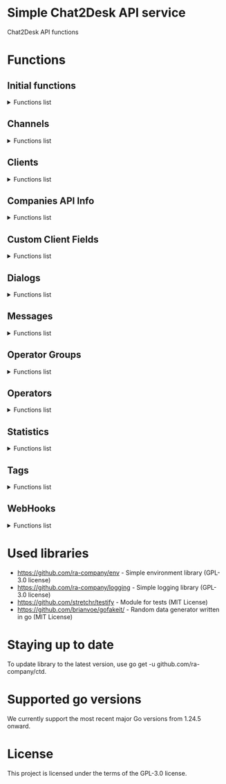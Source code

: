 # Simple Chat2Desk API service

Chat2Desk API functions

# Functions

## Initial functions

<details>
<summary>Functions list</summary>

```func (*Ctd).Init(url string, token string)```

<details>
<summary>Function description</summary>

Init initializes the Ctd instance with the provided URL and token.
It sets the URL to ensure it ends with a slash and assigns the token.
The timeout is set to 10 seconds by default.
This method is typically called before making any API requests to ensure
that the Ctd instance is properly configured with the necessary
URL and authentication token.

Parameters:
  - url: The base URL of the Chat2Desk API, which should end with a slash.
  - token: The authentication token for the Chat2Desk API, used
</details>

```func (*Ctd).Get(ctx context.Context, path string, response any) ([]byte, error)```

<details>
<summary>Function description</summary>

Get retrieves data from the specified path using a GET request.
It constructs the full URL by appending the path to the base URL.
The method sends a GET request to the API and returns the response data as a byte slice.
If an error occurs during the request, it logs the error and returns it.
If the request times out, it retries the request once.
This method is typically used to fetch data from the Chat2Desk API.

Parameters:
  - ctx: The context for the request, allowing for cancellation and timeouts.
  - path: The path to the specific API endpoint to retrieve data from.
  - response: A pointer to a struct where the response data will be unmarshaled.

Returns:
  - A byte slice containing the response data from the API.
  - An error if the request fails or if the response is invalid.
</details>

```func (*Ctd).Post(ctx context.Context, path string, data any, response any) ([]byte, error)```

<details>
<summary>Function description</summary>

Post sends data to the specified path using a POST request.
It constructs the full URL by appending the path to the base URL.
The method sends a POST request to the API with the provided data and returns the response data as a byte slice.
If an error occurs during the request, it logs the error and returns it.
If the request times out, it retries the request once.
This method is typically used to send data to the Chat2Desk API.

Parameters:
  - ctx: The context for the request, allowing for cancellation and timeouts.
  - path: The path to the specific API endpoint to send data to.
  - data: The data to be sent in the request body, which can be of any type (string, byte slice, or struct).
  - response: A pointer to a struct where the response data will be unmarshaled.

Returns:
  - A byte slice containing the response data from the API.
  - An error if the request fails or if the response is invalid.
</details>

```func (*Ctd).Put(ctx context.Context, path string, data any, response any) ([]byte, error)```

<details>
<summary>Function description</summary>

Put sends data to the specified path using a PUT request.
It constructs the full URL by appending the path to the base URL.
The method sends a PUT request to the API with the provided data and returns the response data as a byte slice.
If an error occurs during the request, it logs the error and returns it.
If the request times out, it retries the request once.
This method is typically used to update data in the Chat2Desk API.

Parameters:
  - ctx: The context for the request, allowing for cancellation and timeouts.
  - path: The path to the specific API endpoint to send data to.
  - data: The data to be sent in the request body, which can be of any type (string, byte slice, or struct).
  - response: A pointer to a struct where the response data will be unmarshaled.

Returns:
  - A byte slice containing the response data from the API.
  - An error if the request fails or if the response is invalid.
</details>

```func (*Ctd).Delete(ctx context.Context, path string, response any) ([]byte, error)```

<details>
<summary>Function description</summary>

Delete sends a DELETE request to the specified path.
It constructs the full URL by appending the path to the base URL.
The method sends a DELETE request to the API and returns the response data as a byte slice.
If an error occurs during the request, it logs the error and returns it.
If the request times out, it retries the request once.
This method is typically used to delete data from the Chat2Desk API.

Parameters:
  - ctx: The context for the request, allowing for cancellation and timeouts.
  - path: The path to the specific API endpoint to delete data from.
  - response: A pointer to a struct where the response data will be unmarshaled.

Returns:
  - A byte slice containing the response data from the API.
  - An error if the request fails or if the response is invalid.
</details>

```func (*Ctd).doRequest(ctx context.Context, method string, url string, payload any, response any) ([]byte, error)```

<details>
<summary>Function description</summary>

doRequest performs an HTTP request with the specified method, URL, and payload.
It handles the request creation, sending, and response reading.
The method supports GET, POST, PUT, and DELETE requests.
It sets the appropriate headers, including the Authorization header if a token is provided.
It also measures the time taken for the request and logs debug information.
If the response body contains an error message indicating an invalid token,
it returns an ErrorInvalidToken error.

Parameters:
  - ctx: The context for the request, allowing for cancellation and timeouts.
  - method: The HTTP method to use for the request (e.g., "GET", "POST", "PUT", "DELETE").
  - url: The full URL for the request, including the base URL and any specific path.
  - payload: The data to be sent in the request body, which can be of any type (string, byte slice, or struct).

Returns:
  - A byte slice containing the response data from the API.
  - An error if the request fails, if the response is invalid, or if the response indicates an invalid token.
</details>

```func (*Ctd).LastError() any```

<details>
<summary>Function description</summary>

LastError returns the last error encountered during API requests.
This method is useful for retrieving the last error that occurred,
allowing for error handling or logging in the application.

Returns:
  - The last error encountered during API requests, or nil if no error occurred.
</details>

</details>

## Channels

<details>
<summary>Functions list</summary>

```func (*Ctd).Channels(ctx context.Context, offset int, limit int) (*ChannelsResponse, error)```

<details>
<summary>Function description</summary>

Channels retrieves a list of channels from the Chat2Desk API.
It takes a context, an offset, and a limit as parameters.
The offset is used for pagination, and the limit specifies the maximum
number of channels to return.
It constructs the API endpoint URL with the provided offset and limit,
sends a GET request to the API, and returns the response data as a byte slice.
If an error occurs during the request, it logs the error and returns it.
If the request is successful, it returns the response data.

Parameters:
  - ctx: The context for the request, allowing for cancellation and timeouts.
  - offset: The offset for pagination, indicating where to start fetching channels.
  - limit: The maximum number of channels to return.

Returns:
  - A pointer to a ChannelsResponse struct containing the list of channels and metadata.
  - An error if the request fails or if the response is invalid.
</details>

```func (*Ctd).GetChannels(ctx context.Context, offset int, limit int) ([]ChannelItem, int, error)```

<details>
<summary>Function description</summary>

GetChannels retrieves a list of channels from the Chat2Desk API.
It uses the Channels method to fetch the channels and handles errors.
If the response status is not "success", it logs an error and returns nil.
It returns a slice of ChannelItem, which contains the channels.

Parameters:
  - ctx: The context for the request, allowing for cancellation and timeouts.
  - offset: The offset for pagination, indicating where to start fetching channels.
  - limit: The maximum number of channels to return.

Returns:
  - A slice of ChannelItem containing the channels.
  - The total number of channels available (for pagination).
  - An error if the request fails or if the response is invalid.
</details>

</details>

## Clients

<details>
<summary>Functions list</summary>

```func (*Ctd).APIGetClient(ctx context.Context, id int) (*ClientResponse, error)```

<details>
<summary>Function description</summary>

APIGetClient retrieves a client by its ID from the Chat2Desk API.
It takes a context and the client ID as parameters.
It constructs the API endpoint URL with the provided client ID,
sends a GET request to the API, and returns the response data as a byte slice.
If an error occurs during the request, it logs the error and returns it.
If the request is successful, it returns the response data.

Parameters:
  - ctx: The context for the request, allowing for cancellation and timeouts.
  - id: The ID of the client to retrieve.

Returns:
  - A pointer to a ClientsResponse struct containing the client data and metadata.
  - An error if the request fails or if the response is invalid.
</details>

```func (*Ctd).APIGetClients(ctx context.Context, offset int, limit int, order string, params string) (*ClientsResponse, error)```

<details>
<summary>Function description</summary>

APIGetClients retrieves a list of clients from the Chat2Desk API.
It takes a context, an offset, a limit, an order, and additional parameters as strings.
The offset is used for pagination, the limit specifies the maximum number of clients to return,
the order specifies the sorting order, and params can include additional query parameters.
It constructs the API endpoint URL with the provided parameters,
sends a GET request to the API, and returns the response data as a byte slice.
If an error occurs during the request, it logs the error and returns it.
If the request is successful, it returns the response data.

Parameters:
  - ctx: The context for the request, allowing for cancellation and timeouts.
  - offset: The offset for pagination, indicating where to start fetching clients.
  - limit: The maximum number of clients to return.
  - order: The sorting order for the clients (e.g., "asc", "desc").
  - params: Additional query parameters to include in the request.

Returns:
  - A pointer to a ClientResponse struct containing the list of clients and metadata.
  - An error if the request fails or if the response is invalid.
</details>

```func (*Ctd).APICreateClient(ctx context.Context, phone string, transport string, channel_id int, nickname string, assigned_phone string) (*ClientResponse, error)```

<details>
<summary>Function description</summary>

APICreateClient creates a new client in the Chat2Desk API.
It takes a context, phone number, transport type, channel ID, nickname, and assigned phone as parameters.
It constructs the API endpoint URL, prepares the data to be sent in the request,
sends a POST request to the API, and returns the response data as a pointer to ClientsResponse
struct.
If an error occurs during the request, it logs the error and returns it.
If the request is successful, it returns a pointer to the ClientsResponse struct containing the new client data.

Parameters:
  - ctx: The context for the request, allowing for cancellation and timeouts.
  - phone: The phone number of the client to be created.
  - transport: The transport type for the client (e.g., "whatsapp", "telegram").
  - channel_id: The ID of the channel associated with the client.
  - nickname: The nickname of the client (optional).
  - assigned_phone: The assigned phone number for the client (optional).

Returns:
  - A pointer to a ClientsResponse struct containing the new client data.
  - An error if the request fails or if the response is invalid.
</details>

```func (*Ctd).GetClient(ctx context.Context, id int) (*ClientItem, error)```

<details>
<summary>Function description</summary>

GetClient retrieves a client by its ID from the Chat2Desk API.
It takes a context and the client ID as parameters.
It calls the APIGetClient method to fetch the client data.
If the response contains an error or if no client data is found, it returns an error.
If the client is found, it returns a pointer to the ClientItem struct containing the client details.

Parameters:
  - ctx: The context for the request, allowing for cancellation and timeouts.
  - id: The ID of the client to retrieve.

Returns:
  - A pointer to a ClientItem struct containing the client details.
  - An error if the request fails, if the response is invalid, or if no client data is found.
</details>

```func (*Ctd).GetClientsList(ctx context.Context, offset int, limit int) ([]ClientItem, int, error)```

<details>
<summary>Function description</summary>

GetClients retrieves a list of clients from the Chat2Desk API.
It uses the APIGetClients method to fetch the clients and handles errors.
If the response status is not "success", it returns nil.
It returns a pointer to a slice of ClientItem, which contains the clients.

Parameters:
  - ctx: The context for the request, allowing for cancellation and timeouts.
  - offset: The offset for pagination, indicating where to start fetching clients.
  - limit: The maximum number of clients to return.

Returns:
  - A slice of ClientItem containing the clients.
  - The total number of clients available (for pagination).
  - An error if the request fails or if the response is invalid.
</details>

```func (*Ctd).CreateClient(ctx context.Context, phone string, transport string, channel_id int, nickname string, assigned_phone string) (*ClientItem, error)```

<details>
<summary>Function description</summary>

CreateClient creates a new client in the Chat2Desk API.
It takes a context, phone number, transport type, channel ID, nickname, and assigned phone as parameters.
It calls the APICreateClient method to create the client and handles errors.
If the response status is not "success", it sets the last error and returns an error.
If the client is created successfully, it returns a pointer to the ClientItem struct containing the client details.

Parameters:
  - ctx: The context for the request, allowing for cancellation and timeouts.
  - phone: The phone number of the client to be created.
  - transport: The transport type for the client (e.g., "whatsapp", "telegram").
  - channel_id: The ID of the channel to which the client belongs.
  - nickname: The nickname of the client (optional).
  - assigned_phone: The phone number assigned to the client (optional).

Returns:
  - A pointer to a ClientItem struct containing the client details.
  - An error if the request fails, if the response is invalid, or if the client could not be created.
</details>

</details>

## Companies API Info

<details>
<summary>Functions list</summary>

```func (*Ctd).APICompaniesApiInfo(ctx context.Context) (*CompaniesApiInfoResponse, error)```

<details>
<summary>Function description</summary>

APIGetCompaniesApiInfo retrieves information about the company using the Chat2Desk API.
It constructs the API endpoint URL, sends a GET request to the API,
and returns the response data as a CompaniesApiInfoResponse struct.
If an error occurs during the request, it logs the error and returns it.
If the request is successful, it returns a pointer to the CompaniesApiInfoResponse struct.

Parameters:
  - ctx: The context for the request, allowing for cancellation and timeouts.
</details>

```func (*Ctd).CompaniesApiInfo(ctx context.Context) (*CompaniesApiInfoData, error)```

<details>
<summary>Function description</summary>

GetCompaniesApiInfo retrieves information about the company using the Chat2Desk API.
It uses the APICompaniesApiInfo method to fetch the company information and handles errors.
If the response status is not "success", it returns nil.
It returns a pointer to a CompaniesApiInfoData struct, which contains the company information.

Parameters:
  - ctx: The context for the request, allowing for cancellation and timeouts.
</details>

</details>

## Custom Client Fields

<details>
<summary>Functions list</summary>

```func (*Ctd).APICustomClientFields(ctx context.Context) (*CustomClientFieldResponse, error)```

<details>
<summary>Function description</summary>

APICustomClientFields retrieves a list of custom client fields from the Chat2Desk API.
It constructs the API endpoint URL, sends a GET request to the API,
and returns the response data as a CustomClientFieldResponse struct.
If an error occurs during the request, it logs the error and returns it.
If the request is successful, it returns a pointer to the CustomClientFieldResponse struct.

Parameters:
  - ctx: The context for the request, allowing for cancellation and timeouts.

Returns:
  - A pointer to a CustomClientFieldResponse struct containing the list of custom client fields
  - An error if the request fails or if the response is invalid.
</details>

```func (*Ctd).GetCustomClientFields(ctx context.Context) ([]CustomClientFieldItem, error)```

<details>
<summary>Function description</summary>

GetCustomClientFields retrieves a list of custom client fields from the Chat2Desk API.
It uses the APICustomClientFields method to fetch the custom client fields and handles errors.
If the response status is not "success", it returns nil.
It returns a pointer to a slice of CustomClientFieldItem, which contains the custom client fields.

Parameters:
  - ctx: The context for the request, allowing for cancellation and timeouts.

Returns:
  - A slice of CustomClientFieldItem containing the custom client fields.
  - An error if the request fails or if the response is invalid.
</details>

</details>

## Dialogs

<details>
<summary>Functions list</summary>

```func (*GetDialogsParams).Params() string```

<details>
<summary>Function description</summary>

</details>

```func (*Ctd).APIGetDialogs(ctx context.Context, params *GetDialogsParams) (*DialogsResponse, error)```

<details>
<summary>Function description</summary>

APIGetDialogs retrieves a list of dialogs from the API.
It takes a context and GetDialogsParams, and returns a DialogsResponse or an error.

Parameters:
  - ctx (context.Context): The context for the request.
  - params (*GetDialogsParams): The parameters for filtering and pagination.

Returns:
  - A pointer to a DialogsResponse containing the response data.
  - An error if the request fails.
</details>

```func (*Ctd).APIGetDialog(ctx context.Context, dialog_id int64) (*DialogResponse, error)```

<details>
<summary>Function description</summary>

APIGetDialog retrieves a dialog by its ID from the API.
It takes a context and a dialog ID, and returns a DialogResponse or an error.

Parameters:
  - ctx (context.Context): The context for the request.
  - dialog_id (int64): The ID of the dialog to retrieve.

Returns:
  - A pointer to a DialogResponse containing the response data.
  - An error if the request fails.
</details>

```func (*Ctd).GetDialogs(ctx context.Context, params *GetDialogsParams) ([]DialogItem, int, error)```

<details>
<summary>Function description</summary>

GetDialogs retrieves a list of dialogs.
It takes a context and GetDialogsParams, and returns a slice of DialogItem or an error.

Parameters:
  - ctx (context.Context): The context for the request.
  - params (*GetDialogsParams): The parameters for filtering and pagination.

Returns:
  - A slice of DialogItem containing the dialogs.
  - The total number of dialogs available (for pagination).
  - An error if the request fails or if the response is invalid.
</details>

```func (*Ctd).GetDialog(ctx context.Context, dialog_id int64) (*DialogItem, error)```

<details>
<summary>Function description</summary>

GetDialog retrieves a dialog by its ID.
It takes a context and a dialog ID, and returns a DialogItem or an error.

Parameters:
  - ctx (context.Context): The context for the request.
  - dialog_id (int64): The ID of the dialog to retrieve.

Returns:
  - A pointer to a DialogItem containing the dialog data.
  - An error if the request fails or if the response is invalid.
</details>

</details>

## Messages

<details>
<summary>Functions list</summary>

```func (*Ctd).APISendMessage(ctx context.Context, message *MessagePayload) (*SendMessageResponse, error)```

<details>
<summary>Function description</summary>

APISendMessage sends a message via the API.
It takes a context and a MessagePayload, and returns a MessageResponse or an error.

Parameters:
  - ctx (context.Context): The context for the request.
  - message (*MessagePayload): The message payload to send.

Returns:
  - A pointer to a MessageResponse containing the response data.
  - An error if the request fails.
</details>

```func (*Ctd).SendMessage(ctx context.Context, message *MessagePayload) (*SendMessageItem, error)```

<details>
<summary>Function description</summary>

SendMessage sends a message to the API.
It takes a context and a MessagePayload, and returns a MessageItem or an error.

Parameters:
  - ctx (context.Context): The context for the request.
  - message (MessagePayload): The message payload to send.

Returns:
  - A pointer to a MessageItem containing the response data.
  - An error if the request fails.
</details>

</details>

## Operator Groups

<details>
<summary>Functions list</summary>

```func (*Ctd).APIOperatorGroups(ctx context.Context) (*OperatorGroupsResponse, error)```

<details>
<summary>Function description</summary>

APIOperatorGroups retrieves a list of operator groups from the Chat2Desk API.
It constructs the API endpoint URL, sends a GET request to the API,
and returns the response data as an OperatorGroupsResponse struct.
If an error occurs during the request, it logs the error and returns it.
If the request is successful, it returns a pointer to the OperatorGroupsResponse struct.

Parameters:
  - ctx: The context for the request, allowing for cancellation and timeouts.

Returns:
  - A pointer to an OperatorGroupsResponse struct containing the list of operator groups
  - An error if the request fails or if the response is invalid.
</details>

```func (*Ctd).OperatorGroups(ctx context.Context) ([]OperatorGroup, error)```

<details>
<summary>Function description</summary>

OperatorGroups retrieves a list of operator groups from the Chat2Desk API.
It uses the APIOperatorGroups method to fetch the operator groups and handles errors.
If the response status is not "success", it returns nil.
It returns a pointer to a slice of OperatorGroup, which contains the operator groups.

Parameters:
  - ctx: The context for the request, allowing for cancellation and timeouts.

Returns:
  - A slice of OperatorGroup containing the list of operator groups.
  - An error if the request fails or if the response is invalid.
</details>

</details>

## Operators

<details>
<summary>Functions list</summary>

```func (*Ctd).APIOperators(ctx context.Context, offset int, limit int) (*OperatorsResponse, error)```

<details>
<summary>Function description</summary>

APIOperators retrieves a list of operators from the Chat2Desk API.
It constructs the API endpoint URL with the provided offset and limit,
sends a GET request to the API, and returns the response data as a OperatorsResponse struct.
If an error occurs during the request, it logs the error and returns it.
If the request is successful, it returns a pointer to the OperatorsResponse struct.

Parameters:
  - ctx: The context for the request, allowing for cancellation and timeouts.
  - offset: The offset for pagination, indicating where to start fetching operators.
  - limit: The maximum number of operators to return.

Returns:
  - A pointer to a CtdOperatorsResponse struct containing the list of operators and metadata.
  - An error if the request fails or if the response is invalid.
</details>

```func (*Ctd).APIOperatorStatuses(ctx context.Context) ([]OperatorStatus, error)```

<details>
<summary>Function description</summary>

APIOperatorStatuses retrieves a list of operator statuses from the Chat2Desk API.
It constructs the API endpoint URL, sends a GET request to the API,
and returns the response data as an OperatorStatuses struct.
If an error occurs during the request, it logs the error and returns it.
If the request is successful, it returns a pointer to the OperatorStatuses struct.

Parameters:
  - ctx: The context for the request, allowing for cancellation and timeouts.

Returns:
  - A slice of OperatorStatuses structs containing the list of operator statuses.
  - An error if the request fails or if the response is invalid.
</details>

```func (*Ctd).Operators(ctx context.Context, offset int, limit int) ([]Operator, int, error)```

<details>
<summary>Function description</summary>

Operators retrieves a list of operators from the Chat2Desk API.
It uses the APIOperators method to fetch the operators and handles errors.
If the response status is not "success", it returns nil.
It returns a slice of Operator, which contains the operators.

Parameters:
  - ctx: The context for the request, allowing for cancellation and timeouts.
  - offset: The offset for pagination, indicating where to start fetching operators.
  - limit: The maximum number of operators to return.

Returns:
  - A a slice of Operator containing the list of operators.
  - The total number of operators available (for pagination).
  - An error if the request fails or if the response is invalid.
</details>

```func (*Ctd).AllOperators(ctx context.Context) ([]Operator, error)```

<details>
<summary>Function description</summary>

AllOperators retrieves all operators from the Chat2Desk API by handling pagination.
It repeatedly calls the Operators method with increasing offsets until all operators are fetched.
It returns a slice of Operator, which contains all the operators.

Parameters:
  - ctx: The context for the request, allowing for cancellation and timeouts.

Returns:
  - A slice of Operator containing all the operators.
  - An error if the request fails or if the response is invalid.
</details>

</details>

## Statistics

<details>
<summary>Functions list</summary>

```func (*StatisticsRating).GetScoreValue() int64```

<details>
<summary>Function description</summary>

GetScoreValue converts the ScoreValue from json.Number to int64.
If the conversion fails, it returns -1 to indicate an invalid score.

Returns:
  - An int64 representing the score value, or -1 if the conversion fails.
</details>

```func (*StatisticsRating).GetRangeValue(limit1 int64, limit2 int64) uint8```

<details>
<summary>Function description</summary>

GetRangeValue categorizes the score value into three ranges based on the provided limits.
It uses the GetScoreValue method to retrieve the score value.
If the score value is less than or equal to limit1, it returns 1.
If the score value is less than or equal to limit2, it returns 2.
If the score value is greater than limit2, it returns 3.
If the score value is invalid (i.e., -1), it returns 0.

Parameters:
  - limit1: The first limit for categorization.
  - limit2: The second limit for categorization.

Returns:
  - A uint8 representing the category of the score value (0, 1, 2, or 3).
</details>

```func (*Ctd).APIStatisticsRating(ctx context.Context, date time.Time, offset int, limit int) (*StatisticsRatingResponse, error)```

<details>
<summary>Function description</summary>

APIStatisticsRating retrieves a list of statistic ratings from the Chat2Desk API.
It constructs the API endpoint URL with the provided date, offset, and limit,
sends a GET request to the API, and returns the response data as a StatisticsRatingResponse struct.
If an error occurs during the request, it logs the error and returns it.
If the request is successful, it returns a pointer to the StatisticsRatingResponse struct.

Parameters:
  - ctx: The context for the request, allowing for cancellation and timeouts.
  - date: The date for which to retrieve statistics. If zero, the current date is used.
  - offset: The offset for pagination, indicating where to start fetching ratings.
  - limit: The maximum number of ratings to return.

Returns:
  - A pointer to a StatisticsRatingResponse struct containing the list of statistic ratings and metadata.
  - An error if the request fails or if the response is invalid.
</details>

```func (*Ctd).StatisticsRating(ctx context.Context, date time.Time, offset int, limit int) ([]StatisticsRating, int, error)```

<details>
<summary>Function description</summary>

StatisticsRating retrieves a list of statistic ratings from the Chat2Desk API.
It uses the APIStatisticsRating method to fetch the ratings and handles errors.
If the response status is not "success", it returns nil.
It returns a slice of StatisticsRating, which contains the ratings.

Parameters:
  - ctx: The context for the request, allowing for cancellation and timeouts.
  - date: The date for which to retrieve statistics. If zero, the current date is used.
  - offset: The offset for pagination, indicating where to start fetching ratings.
  - limit: The maximum number of ratings to return.

Returns:
  - A slice of StatisticsRating containing the list of statistic ratings.
  - The total number of ratings available (for pagination).
  - An error if the request fails or if the response is invalid.
</details>

```func (*Ctd).AllStatisticsRating(ctx context.Context, date time.Time) ([]StatisticsRating, error)```

<details>
<summary>Function description</summary>

AllStatisticsRating retrieves all statistic ratings from the Chat2Desk API by handling pagination.
It repeatedly calls the StatisticsRating method with increasing offsets until all ratings are fetched.
It returns a slice of StatisticsRating, which contains all the ratings.

Parameters:
  - ctx: The context for the request, allowing for cancellation and timeouts.
  - date: The date for which to retrieve statistics. If zero, the current date is used.

Returns:
  - A slice of StatisticsRating containing all the statistic ratings.
  - An error if the request fails or if the response is invalid.
</details>

</details>

## Tags

<details>
<summary>Functions list</summary>

```func (*Ctd).APIGetTags(ctx context.Context, offset int, limit int) (*TagsResponse, error)```

<details>
<summary>Function description</summary>

GetTags retrieves a list of tags from the Chat2Desk API.
It uses the APIGetTags method to fetch the tags and handles errors.
It returns a pointer to a slice of TagItem, which contains the tags.

Parameters:
  - ctx: The context for the request, allowing for cancellation and timeouts.
  - offset: The offset for pagination.
  - limit: The maximum number of tags to retrieve.

Returns:
  - A pointer to a TagsResponse struct containing the list of tags
  - An error if the request fails or if the response is invalid.
</details>

```func (*Ctd).APIGetTag(ctx context.Context, id int) (*TagResponse, error)```

<details>
<summary>Function description</summary>

APIGetTag retrieves a specific tag by its ID from the Chat2Desk API.
It uses the doRequest method to send a GET request to the API.
If the request fails, it logs the error and returns nil.
It returns a pointer to a TagResponse struct containing the tag data.

Parameters:
  - ctx: The context for the request, allowing for cancellation and timeouts.
  - id: The ID of the tag to retrieve.

Returns:
  - A pointer to a TagResponse struct containing the tag data
  - An error if the request fails or if the response is invalid.
</details>

```func (*Ctd).GetTags(ctx context.Context, offset int, limit int) ([]TagItem, int, error)```

<details>
<summary>Function description</summary>

GetTags retrieves a list of tags from the Chat2Desk API.
It uses the APIGetTags method to fetch the tags and handles errors.
If the response status is not "success", it returns nil.
It returns a slice of TagItem, which contains the tags.

Parameters:
  - ctx: The context for the request, allowing for cancellation and timeouts.
  - offset: The offset for pagination.
  - limit: The maximum number of tags to retrieve.

Returns:
  - A slice of TagItem, which contains the tags
  - The total number of tags available.
  - An error if the request fails or if the response is invalid.
</details>

```func (*Ctd).GetTag(ctx context.Context, id int) (*TagItem, error)```

<details>
<summary>Function description</summary>

GetTag retrieves a specific tag by its ID from the Chat2Desk API.
It uses the APIGetTag method to fetch the tag and handles errors.
If the response status is not "success", it returns nil.
It returns a pointer to a TagItem, which contains the tag data.

Parameters:
  - ctx: The context for the request, allowing for cancellation and timeouts.
  - id: The ID of the tag to retrieve.

Returns:
  - A pointer to a TagItem, which contains the tag data
  - An error if the request fails or if the response is invalid.
</details>

```func (*Ctd).GetAllTags(ctx context.Context) ([]TagItem, error)```

<details>
<summary>Function description</summary>

GetAllTags retrieves all tags from the Chat2Desk API.
It uses the GetTags method to fetch tags in a loop until all tags are retrieved.
It returns a slice of TagItem, which contains all the tags.

Parameters:
  - ctx: The context for the request, allowing for cancellation and timeouts.

Returns:
  - A slice of TagItem, which contains all the tags.
  - An error if the request fails or if the response is invalid.
</details>

</details>

## WebHooks

<details>
<summary>Functions list</summary>

```func (*CreateWebhookResponse).Error() string```

<details>
<summary>Function description</summary>

Error compiles the error messages from the CreateWebhookResponse into a single string.
It checks the Errors field for any errors related to the URL, order, or events,
and concatenates them into a single string separated by semicolons.
If there are no errors, it returns an empty string.
</details>

```func (*CreateWebhookResponse).Postprocess() error```

<details>
<summary>Function description</summary>

Postprocess processes the response from the CreateWebhook API endpoint.
It checks the status of the response and returns an error if the status is not "success".
</details>

```func (*WebhookPayload).Prepare()```

<details>
<summary>Function description</summary>

Prepare normalizes the status field of the WebhookPayload.
It ensures that the status is set to either "enable" or "disable".
If the status is not one of these values, it defaults to "enable".
This method is typically used to ensure that the status field is in a valid format
before sending the payload to the API.
It is called before creating or updating a webhook to ensure consistency.
It is used to prepare the payload for API requests.
</details>

```func (*Ctd).Webhooks(ctx context.Context) (*WebhooksResponse, error)```

<details>
<summary>Function description</summary>

Webhooks retrieves a list of webhooks from the Chat2Desk API.
It takes a context as a parameter and constructs the API endpoint URL.
It sends a GET request to the API and returns the response data as a byte slice.
If an error occurs during the request, it logs the error and returns it.
If the request is successful, it unmarshals the response data into a WebhooksResponse
struct and returns it.

Parameters:
  - ctx: The context for the request, allowing for cancellation and timeouts.

Returns:
  - A pointer to a WebhooksResponse struct containing the list of webhooks and status.
  - An error if the request fails or if the response is invalid.
</details>

```func (*Ctd).PostWebhooks(ctx context.Context, payload *WebhookPayload) (*CreateWebhookResponse, error)```

<details>
<summary>Function description</summary>

PostWebhook creates a new webhook in the Chat2Desk API.
It takes a context and a WebhookPayload as parameters.
It constructs the API endpoint URL and sends a POST request with the payload.
If an error occurs during the request, it logs the error and returns it.
If the request is successful, it unmarshals the response data into a WebhookResponse
struct and returns it.

Parameters:
  - ctx: The context for the request, allowing for cancellation and timeouts.
  - payload: The WebhookPayload containing the details of the webhook to be created.

Returns:
  - A pointer to a WebhookResponse struct containing the created webhook and status.
  - An error if the request fails or if the response is invalid.
</details>

```func (*Ctd).PutWebhooks(ctx context.Context, id int, payload *WebhookPayload) (*CreateWebhookResponse, error)```

<details>
<summary>Function description</summary>

PutWebhooks updates an existing webhook in the Chat2Desk API.
It takes a context, the webhook ID, and a WebhookPayload as parameters.
It constructs the API endpoint URL with the webhook ID and sends a PUT request with the payload.
If an error occurs during the request, it logs the error and returns it.
If the request is successful, it unmarshals the response data into a CreateWebhookResponse
struct and returns it.

Parameters:
  - ctx: The context for the request, allowing for cancellation and timeouts.
  - id: The ID of the webhook to be updated.
  - payload: The WebhookPayload containing the updated details of the webhook.

Returns:
  - A pointer to a CreateWebhookResponse struct containing the updated webhook and status.
  - An error if the request fails or if the response is invalid.
</details>

```func (*Ctd).DeleteWebhooks(ctx context.Context, id int) (*DeleteWebhookResponse, error)```

<details>
<summary>Function description</summary>

DeleteWebhooks deletes a webhook in the Chat2Desk API.
It takes a context and the webhook ID as parameters.
It constructs the API endpoint URL with the webhook ID and sends a DELETE request.
If an error occurs during the request, it logs the error and returns it.
If the request is successful, it unmarshals the response data into a DeleteWebhookResponse
struct and returns it.

Parameters:
  - ctx: The context for the request, allowing for cancellation and timeouts.
  - id: The ID of the webhook to be deleted.

Returns:
  - A pointer to a DeleteWebhookResponse struct containing the status of the delete operation.
  - An error if the request fails or if the response is invalid.
</details>

```func (*Ctd).GetWebhooks(ctx context.Context) ([]WebhookItem, error)```

<details>
<summary>Function description</summary>

GetWebhooks retrieves a list of webhooks from the Chat2Desk API.
It takes a context as a parameter and calls the Webhooks method.
If the response status is not "success", it logs an error and returns nil.
It returns a slice of WebhookItem, which contains the webhooks.
If an error occurs during the request, it returns nil and the error.
If the request is successful, it returns a pointer to a slice of WebhookItem.
This method is typically used to fetch webhooks from the Chat2Desk API.

Parameters:
  - ctx: The context for the request, allowing for cancellation and timeouts.

Returns:
  - A slice of WebhookItem containing the webhooks.
  - An error if the request fails or if the response is invalid.
</details>

```func (*Ctd).CreateWebhook(ctx context.Context, payload *WebhookPayload) (*WebhookItem, error)```

<details>
<summary>Function description</summary>

CreateWebhook creates a new webhook in the Chat2Desk API.
It takes a context and a WebhookPayload as parameters.
It calls the PostWebhook method to send the request.
If the response status is not "success", it logs an error and returns nil.
If the URL is already used, it returns an error indicating that the URL is already used.
If the request is successful, it returns a pointer to the created WebhookItem.
This method is typically used to create new webhooks in the Chat2Desk API.

Parameters:
  - ctx: The context for the request, allowing for cancellation and timeouts.
  - payload: The WebhookPayload containing the details of the webhook to be created.

Returns:
  - A pointer to a WebhookItem containing the created webhook.
  - An error if the request fails or if the response is invalid.
</details>

```func (*Ctd).UpdateWebhook(ctx context.Context, id int, payload *WebhookPayload) (*WebhookItem, error)```

<details>
<summary>Function description</summary>

UpdateWebhook updates an existing webhook in the Chat2Desk API.
It takes a context, the webhook ID, and a WebhookPayload as parameters.
It calls the PutWebhooks method to send the request.
If the response status is not "success", it logs an error and returns nil.
If the URL is already used, it returns an error indicating that the URL is already used.
If the request is successful, it returns a pointer to the updated WebhookItem.
This method is typically used to update existing webhooks in the Chat2Desk API.

Parameters:
  - ctx: The context for the request, allowing for cancellation and timeouts.
  - id: The ID of the webhook to be updated.
  - payload: The WebhookPayload containing the updated details of the webhook.

Returns:
  - A pointer to a WebhookItem containing the updated webhook.
  - An error if the request fails or if the response is invalid.
</details>

```func (*Ctd).DeleteWebhook(ctx context.Context, id int) error```

<details>
<summary>Function description</summary>

DeleteWebhook deletes a webhook in the Chat2Desk API.
It takes a context and the webhook ID as parameters.
It calls the DeleteWebhooks method to send the request.
If the response status is not "success", it logs an error and returns an error.
If the request is successful, it returns nil.
This method is typically used to delete webhooks in the Chat2Desk API.

Parameters:
  - ctx: The context for the request, allowing for cancellation and timeouts.
  - id: The ID of the webhook to be deleted.

Returns:
  - An error if the request fails or if the response is invalid.
</details>

</details>



# Used libraries
* https://github.com/ra-company/env - Simple environment library (GPL-3.0 license)
* https://github.com/ra-company/logging - Simple logging library (GPL-3.0 license)
* https://github.com/stretchr/testify - Module for tests (MIT License)
* https://github.com/brianvoe/gofakeit/ - Random data generator written in go (MIT License)

# Staying up to date
To update library to the latest version, use go get -u github.com/ra-company/ctd.

# Supported go versions
We currently support the most recent major Go versions from 1.24.5 onward.

# License
This project is licensed under the terms of the GPL-3.0 license.